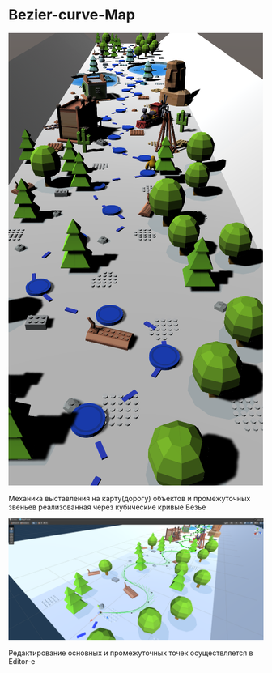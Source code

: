# Bezier-curve-Map

![первая сцена](/README_Additional_materials/Map_9.png)

Механика выставления на карту(дорогу) объектов и промежуточных звеньев реализованная через кубические кривые Безье 

![первая сцена](/README_Additional_materials/Map_1.png)

Редактирование основных и промежуточных точек осуществляется в Editor-е
